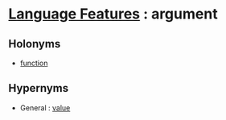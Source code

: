 # [Language Features][1] : argument

## Holonyms

  - [function](function.md)

## Hypernyms

  - General : [value](../../The_Basics/General/value.md)

[1]: README.md
